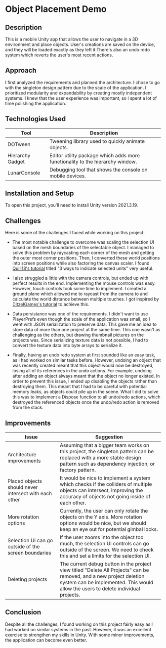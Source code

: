 # Object Placement Demo

## Description

This is a mobile Unity app that allows the user to navigate in a 3D environment and place objects. User's creations are saved on the device, and they will be loaded exactly as they left it.There's also an undo redo system which reverts the user's most recent actions.

## Approach

I first analyzed the requirements and planned the architecture. I chose to go with the singleton design pattern due to the scale of the application. I prioritized modularity and expandability by creating mostly independent systems. I knew that the user experience was important, so I spent a lot of time polishing the application.

## Technologies Used

| Tool             | Description                                                                   |
| ---------------- | ----------------------------------------------------------------------------- |
| DOTween          | Tweening library used to quickly animate objects.                             |
| Hierarchy Gadget | Editor utility package which adds more functionality to the hierarchy window. |
| LunarConsole     | Debugging tool that shows the console on mobile devices.                      |

## Installation and Setup

To open this project, you'll need to install Unity version 2021.3.19.

## Challenges

Here is some of the challenges I faced while working on this project:

- The most notable challenge to overcome was scaling the selection UI based on the mesh boundaries of the selectable object. I managed to solve this problem by raycasting each corner of the mesh and getting the outer most corner positions. Then, I converted these world positions into screen positions while also factoring the canvas scaler. I found [Quill18's tutorial](http://quill18.com/unity_tutorials/) titled "3 ways to indicate selected units" very useful.

- I also struggled a little with the camera controls, but ended up with perfect results in the end. Implementing the mouse controls was easy. However, touch controls took some time to implement. I created a ground plane which allowed me to raycast from the camera to and calculate the world distance between multiple touches. I got inspired by [DitzelGames's tutorial](https://www.youtube.com/watch?v=KkYco_7-ULA&t=7s&ab_channel=DitzelGames) to achieve this.

- Data persistance was one of the requirements. I didn't want to use PlayerPrefs even though the scale of the application was small, so I went with JSON serialization to preserve data. This gave me an idea to store data of more than one project at the same time. This one wasn't as challenging as the others, but drawing thumbnail pictures on the projects was. Since serializing texture data is not possible, I had to convert the texture data into byte arrays to serialize it.

- Finally, having an undo redo system at first sounded like an easy task, as I had worked on similar tasks before. However, undoing an object that was recently created meant that this object would now be destroyed, losing all of its references in the undo actions. For example, undoing after adding an object always meant that the object no longer existed. In order to prevent this issue, I ended up disabling the objects rather than destroying them. This meant that I had to be careful with potential memory leaks, as objects could pile up in the scene. What I did to solve this was to implement a Dispose function to all undo/redo actions, which destroyed the referenced objects once the undo/redo action is removed from the stack.

## Improvements

| Issue                                                 | Suggestion                                                                                                                                                                                                |
| ----------------------------------------------------- | --------------------------------------------------------------------------------------------------------------------------------------------------------------------------------------------------------- |
| Architecture improvements                             | Assuming that a bigger team works on this project, the singleton pattern can be replaced with a more stable design pattern such as dependency injection, or factory pattern.                              |
| Placed objects should never intersect with each other | It would be nice to implement a system which checks if the colliders of multiple objects can intersect, improving the accuracy of objects not going inside of each other.                                 |
| More rotation options                                 | Currently, the user can only rotate the objects on the Y axis. More rotation options would be nice, but we should keep an eye out for potential gimbal locks.                                             |
| Selection UI can go outside of the screen boundaries  | If the user zooms into the object too much, the selection UI controls can go outside of the screen. We need to check this and set a limits for the selection UI.                                          |
| Deleting projects                                     | The current debug button in the project view titled "Delete All Projects" can be removed, and a new project deletion system can be implemented. This would allow the users to delete individual projects. |

## Conclusion

Despite all the challenges, I found working on this project fairly easy as I had worked on similar systems in the past. However, it was an excellent exercise to strengthen my skills in Unity. With some minor improvements, the application can become even better.
